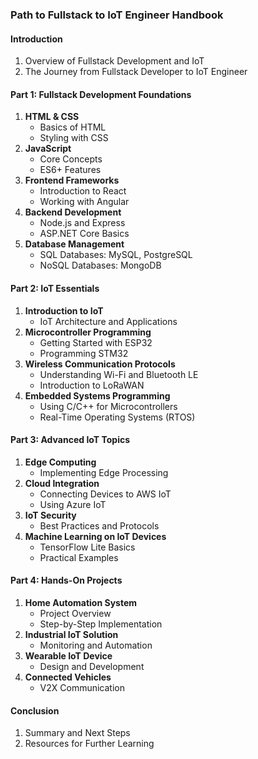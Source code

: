 ### Path to Fullstack to IoT Engineer Handbook

#### Introduction
1. Overview of Fullstack Development and IoT
2. The Journey from Fullstack Developer to IoT Engineer

#### Part 1: Fullstack Development Foundations
1. **HTML & CSS**
   - Basics of HTML
   - Styling with CSS 
2. **JavaScript**
   - Core Concepts
   - ES6+ Features
3. **Frontend Frameworks**
   - Introduction to React
   - Working with Angular
4. **Backend Development**
   - Node.js and Express
   - ASP.NET Core Basics
5. **Database Management**
   - SQL Databases: MySQL, PostgreSQL
   - NoSQL Databases: MongoDB

#### Part 2: IoT Essentials 
1. **Introduction to IoT**
   - IoT Architecture and Applications 
2. **Microcontroller Programming**
   - Getting Started with ESP32
   - Programming STM32
3. **Wireless Communication Protocols**
   - Understanding Wi-Fi and Bluetooth LE
   - Introduction to LoRaWAN
4. **Embedded Systems Programming**
   - Using C/C++ for Microcontrollers
   - Real-Time Operating Systems (RTOS)

#### Part 3: Advanced IoT Topics
1. **Edge Computing**
   - Implementing Edge Processing
2. **Cloud Integration**
   - Connecting Devices to AWS IoT
   - Using Azure IoT
3. **IoT Security**
   - Best Practices and Protocols
4. **Machine Learning on IoT Devices**
   - TensorFlow Lite Basics
   - Practical Examples

#### Part 4: Hands-On Projects
1. **Home Automation System**
   - Project Overview
   - Step-by-Step Implementation
2. **Industrial IoT Solution**
   - Monitoring and Automation
3. **Wearable IoT Device**
   - Design and Development
4. **Connected Vehicles**
   - V2X Communication

#### Conclusion
1. Summary and Next Steps
2. Resources for Further Learning
